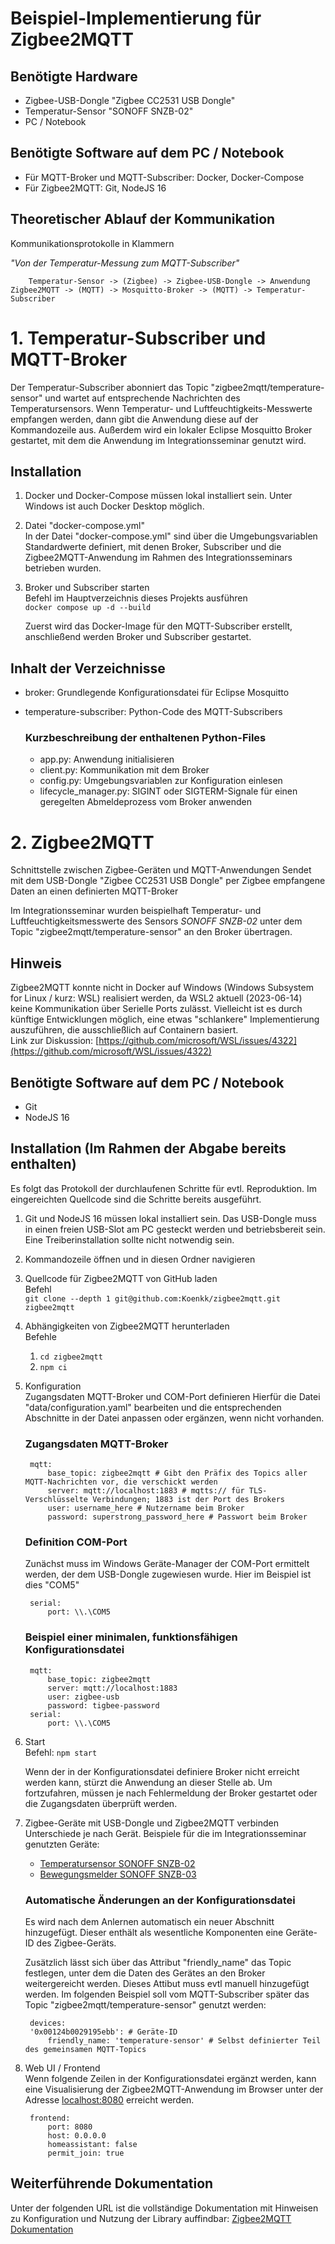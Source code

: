 # Beispiel-Implementierung für Zigbee2MQTT

## Benötigte Hardware

- Zigbee-USB-Dongle "Zigbee CC2531 USB Dongle"
- Temperatur-Sensor "SONOFF SNZB-02"
- PC / Notebook

## Benötigte Software auf dem PC / Notebook

- Für MQTT-Broker und MQTT-Subscriber: Docker, Docker-Compose
- Für Zigbee2MQTT: Git, NodeJS 16

## Theoretischer Ablauf der Kommunikation

Kommunikationsprotokolle in Klammern

*"Von der Temperatur-Messung zum MQTT-Subscriber"*

        Temperatur-Sensor -> (Zigbee) -> Zigbee-USB-Dongle -> Anwendung Zigbee2MQTT -> (MQTT) -> Mosquitto-Broker -> (MQTT) -> Temperatur-Subscriber

# 1. Temperatur-Subscriber und MQTT-Broker

Der Temperatur-Subscriber abonniert das Topic "zigbee2mqtt/temperature-sensor" und wartet auf entsprechende Nachrichten des Temperatursensors. Wenn Temperatur- und Luftfeuchtigkeits-Messwerte empfangen werden, dann gibt die Anwendung diese auf der Kommandozeile aus. Außerdem wird ein lokaler Eclipse Mosquitto Broker gestartet, mit dem die Anwendung im Integrationsseminar genutzt wird.

## Installation

1. Docker und Docker-Compose müssen lokal installiert sein. Unter Windows ist auch Docker Desktop möglich.
2. Datei "docker-compose.yml"  
In der Datei "docker-compose.yml" sind über die Umgebungsvariablen Standardwerte definiert, mit denen Broker, Subscriber und die Zigbee2MQTT-Anwendung im Rahmen des Integrationsseminars betrieben wurden.
3. Broker und Subscriber starten  
Befehl im Hauptverzeichnis dieses Projekts ausführen  
`docker compose up -d --build`

    Zuerst wird das Docker-Image für den MQTT-Subscriber erstellt, anschließend werden Broker und Subscriber gestartet.

## Inhalt der Verzeichnisse

- broker: Grundlegende Konfigurationsdatei für Eclipse Mosquitto
- temperature-subscriber: Python-Code des MQTT-Subscribers

    ### Kurzbeschreibung der enthaltenen Python-Files

    - app.py: Anwendung initialisieren  
    - client.py: Kommunikation mit dem Broker 
    - config.py: Umgebungsvariablen zur Konfiguration einlesen
    - lifecycle_manager.py: SIGINT oder SIGTERM-Signale für einen geregelten Abmeldeprozess vom Broker anwenden   

# 2. Zigbee2MQTT

Schnittstelle zwischen Zigbee-Geräten und MQTT-Anwendungen
Sendet mit dem USB-Dongle "Zigbee CC2531 USB Dongle" per Zigbee empfangene Daten an einen definierten MQTT-Broker

Im Integrationsseminar wurden beispielhaft Temperatur- und Luftfeuchtigkeitsmesswerte des Sensors *SONOFF SNZB-02* unter dem Topic "zigbee2mqtt/temperature-sensor" an den Broker übertragen.

## Hinweis

Zigbee2MQTT konnte nicht in Docker auf Windows (Windows Subsystem for Linux / kurz: WSL) realisiert werden, da WSL2 aktuell (2023-06-14) keine Kommunikation über Serielle Ports zulässt. Vielleicht ist es durch künftige Entwicklungen möglich, eine etwas "schlankere" Implementierung auszuführen, die ausschließlich auf Containern basiert.  
Link zur Diskussion: [https://github.com/microsoft/WSL/issues/4322](https://github.com/microsoft/WSL/issues/4322)

## Benötigte Software auf dem PC / Notebook

- Git
- NodeJS 16

## Installation (Im Rahmen der Abgabe bereits enthalten)

Es folgt das Protokoll der durchlaufenen Schritte für evtl. Reproduktion. Im eingereichten Quellcode sind die Schritte bereits ausgeführt.

1. Git und NodeJS 16 müssen lokal installiert sein. Das USB-Dongle muss in einen freien USB-Slot am PC gesteckt werden und betriebsbereit sein. Eine Treiberinstallation sollte nicht notwendig sein.
2. Kommandozeile öffnen und in diesen Ordner navigieren
3. Quellcode für Zigbee2MQTT von GitHub laden  
Befehl  
`git clone --depth 1 git@github.com:Koenkk/zigbee2mqtt.git zigbee2mqtt`
4. Abhängigkeiten von Zigbee2MQTT herunterladen  
Befehle  

    1. `cd zigbee2mqtt`
    2. `npm ci`

5. Konfiguration  
Zugangsdaten MQTT-Broker und COM-Port definieren
Hierfür die Datei "data/configuration.yaml" bearbeiten und die entsprechenden Abschnitte in der Datei anpassen oder ergänzen, wenn nicht vorhanden.

    ### Zugangsdaten MQTT-Broker

        mqtt:
            base_topic: zigbee2mqtt # Gibt den Präfix des Topics aller MQTT-Nachrichten vor, die verschickt werden
            server: mqtt://localhost:1883 # mqtts:// für TLS-Verschlüsselte Verbindungen; 1883 ist der Port des Brokers
            user: username_here # Nutzername beim Broker
            password: superstrong_password_here # Passwort beim Broker

    ### Definition COM-Port

    Zunächst muss im Windows Geräte-Manager der COM-Port ermittelt werden, der dem USB-Dongle zugewiesen wurde. Hier im Beispiel ist dies "COM5"

        serial:
            port: \\.\COM5

    ### Beispiel einer minimalen, funktionsfähigen Konfigurationsdatei

        mqtt:
            base_topic: zigbee2mqtt
            server: mqtt://localhost:1883
            user: zigbee-usb
            password: tigbee-password
        serial:
            port: \\.\COM5

6. Start  
Befehl: `npm start`

    Wenn der in der Konfigurationsdatei definiere Broker nicht erreicht werden kann, stürzt die Anwendung an dieser Stelle ab. Um fortzufahren, müssen je nach Fehlermeldung der Broker gestartet oder die Zugangsdaten überprüft werden.

7. Zigbee-Geräte mit USB-Dongle und Zigbee2MQTT verbinden  
Unterschiede je nach Gerät. Beispiele für die im Integrationsseminar genutzten Geräte:  

    - [Temperatursensor SONOFF SNZB-02](https://www.zigbee2mqtt.io/devices/SNZB-02.html)
    - [Bewegungsmelder SONOFF SNZB-03](https://www.zigbee2mqtt.io/devices/SNZB-03.html)

    ### Automatische Änderungen an der Konfigurationsdatei 

    Es wird nach dem Anlernen automatisch ein neuer Abschnitt hinzugefügt.
    Dieser enthält als wesentliche Komponenten eine Geräte-ID des Zigbee-Geräts.
    
    
    Zusätzlich lässt sich über das Attribut "friendly_name" das Topic festlegen, unter dem die Daten des Gerätes an den Broker weitergereicht werden. 
    Dieses Attibut muss evtl manuell hinzugefügt werden. Im folgenden Beispiel soll vom MQTT-Subscriber später das Topic "zigbee2mqtt/temperature-sensor" genutzt werden:

        devices:
        '0x00124b0029195ebb': # Geräte-ID
            friendly_name: 'temperature-sensor' # Selbst definierter Teil des gemeinsamen MQTT-Topics


8. Web UI / Frontend  
Wenn folgende Zeilen in der Konfigurationsdatei ergänzt werden, kann eine Visualisierung der Zigbee2MQTT-Anwendung im Browser unter der Adresse [localhost:8080](http://localhost:8080) erreicht werden.  

        frontend:
            port: 8080
            host: 0.0.0.0
            homeassistant: false
            permit_join: true

## Weiterführende Dokumentation

Unter der folgenden URL ist die vollständige Dokumentation mit Hinweisen zu Konfiguration und Nutzung der Library auffindbar: [Zigbee2MQTT Dokumentation](https://www.zigbee2mqtt.io/guide/getting-started/)